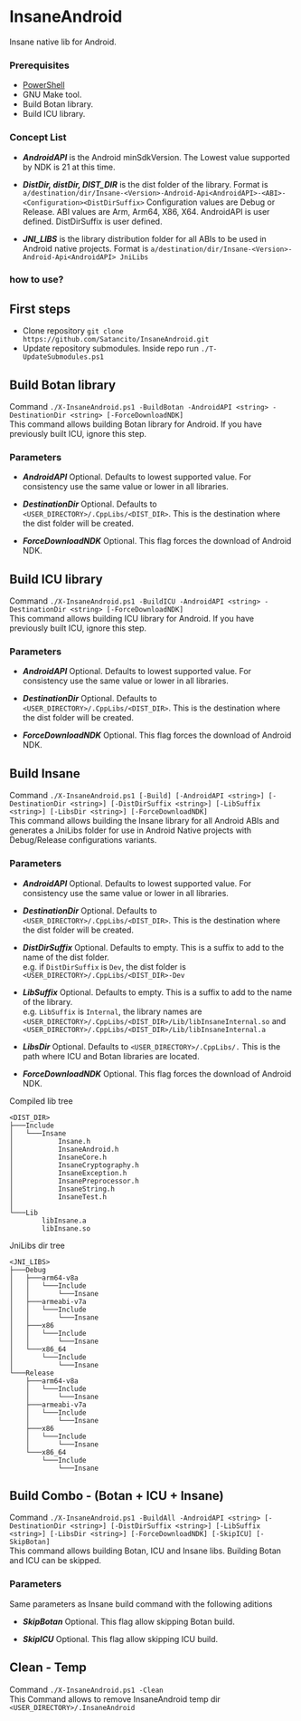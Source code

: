 # InsaneAndroid
Insane native lib for Android.
### Prerequisites
- [PowerShell](https://learn.microsoft.com/en-us/powershell/scripting/install/installing-powershell?view=powershell-7.4)
- GNU Make tool.
- Build Botan library.
- Build ICU library.

### Concept List
- ***AndroidAPI*** is the Android minSdkVersion. The Lowest value supported by NDK is 21 at this time.

- ***DistDir, distDir, DIST_DIR*** is the dist folder of the library. Format is `a/destination/dir/Insane-<Version>-Android-Api<AndroidAPI>-<ABI>-<Configuration><DistDirSuffix>`
Configuration values are Debug or Release. ABI values are Arm, Arm64, X86, X64. AndroidAPI is user defined. DistDirSuffix is user defined.   

- ***JNI_LIBS*** is the library distribution folder for all ABIs to be used in Android native projects. Format is `a/destination/dir/Insane-<Version>-Android-Api<AndroidAPI> JniLibs`

### how to use?

## First steps
- Clone repository `git clone https://github.com/Satancito/InsaneAndroid.git`
- Update repository submodules. Inside repo run `./T-UpdateSubmodules.ps1`

## Build Botan library
Command `./X-InsaneAndroid.ps1 -BuildBotan -AndroidAPI <string> -DestinationDir <string> [-ForceDownloadNDK]`    
This command allows building Botan library for Android. If you have previously built ICU, ignore this step.
### Parameters
- ***AndroidAPI*** Optional. Defaults to lowest supported value. For consistency use the same value or lower in all libraries.  

- ***DestinationDir*** Optional. Defaults to `<USER_DIRECTORY>/.CppLibs/<DIST_DIR>`. This is the destination where the dist folder will be created.

- ***ForceDownloadNDK*** Optional. This flag forces the download of Android NDK.    

## Build ICU library
Command `./X-InsaneAndroid.ps1 -BuildICU -AndroidAPI <string> -DestinationDir <string> [-ForceDownloadNDK]`    
This command allows building ICU library for Android. If you have previously built ICU, ignore this step. 
### Parameters
- ***AndroidAPI*** Optional. Defaults to lowest supported value. For consistency use the same value or lower in all libraries.  

- ***DestinationDir*** Optional. Defaults to `<USER_DIRECTORY>/.CppLibs/<DIST_DIR>`. This is the destination where the dist folder will be created.

- ***ForceDownloadNDK*** Optional. This flag forces the download of Android NDK.    

## Build Insane
Command `./X-InsaneAndroid.ps1 [-Build] [-AndroidAPI <string>] [-DestinationDir <string>] [-DistDirSuffix <string>] [-LibSuffix <string>] [-LibsDir <string>] [-ForceDownloadNDK]`    
This command allows building the Insane library for all Android ABIs and generates a JniLibs folder for use in Android Native projects with Debug/Release configurations variants.

### Parameters
- ***AndroidAPI*** Optional. Defaults to lowest supported value. For consistency use the same value or lower in all libraries.  

- ***DestinationDir*** Optional. Defaults to `<USER_DIRECTORY>/.CppLibs/<DIST_DIR>`. This is the destination where the dist folder will be created.

- ***DistDirSuffix*** Optional. Defaults to empty. This is a suffix to add to the name of the dist folder.    
e.g. if `DistDirSuffix` is `Dev`, the dist folder is `<USER_DIRECTORY>/.CppLibs/<DIST_DIR>-Dev`

- ***LibSuffix*** Optional. Defaults to empty. This is a suffix to add to the name of the library.    
e.g. `LibSuffix` is `Internal`, the library names are `<USER_DIRECTORY>/.CppLibs/<DIST_DIR>/Lib/libInsaneInternal.so` and `<USER_DIRECTORY>/.CppLibs/<DIST_DIR>/Lib/libInsaneInternal.a`

- ***LibsDir*** Optional. Defaults to `<USER_DIRECTORY>/.CppLibs/.` This is the path where ICU and Botan libraries are located. 

- ***ForceDownloadNDK*** Optional. This flag forces the download of Android NDK. 

Compiled lib tree
```
<DIST_DIR>
├───Include
│   └───Insane
│           Insane.h
│           InsaneAndroid.h
│           InsaneCore.h
│           InsaneCryptography.h
│           InsaneException.h
│           InsanePreprocessor.h
│           InsaneString.h
│           InsaneTest.h
│
└───Lib
        libInsane.a
        libInsane.so
```

JniLibs dir tree
```
<JNI_LIBS>
├───Debug
│   ├───arm64-v8a
│   │   └───Include
│   │       └───Insane
│   ├───armeabi-v7a
│   │   └───Include
│   │       └───Insane
│   ├───x86
│   │   └───Include
│   │       └───Insane
│   └───x86_64
│       └───Include
│           └───Insane
└───Release
    ├───arm64-v8a
    │   └───Include
    │       └───Insane
    ├───armeabi-v7a
    │   └───Include
    │       └───Insane
    ├───x86
    │   └───Include
    │       └───Insane
    └───x86_64
        └───Include
            └───Insane
```


## Build Combo - (Botan + ICU + Insane)
Command `./X-InsaneAndroid.ps1 -BuildAll -AndroidAPI <string> [-DestinationDir <string>] [-DistDirSuffix <string>] [-LibSuffix <string>] [-LibsDir <string>] [-ForceDownloadNDK] [-SkipICU] [-SkipBotan]`    
This command allows building Botan, ICU and Insane libs. Building Botan and ICU can be skipped.

### Parameters

Same parameters as Insane build command with the following aditions

- ***SkipBotan*** Optional. This flag allow skipping Botan build.

- ***SkipICU*** Optional. This flag allow skipping ICU build.

## Clean - Temp
Command `./X-InsaneAndroid.ps1 -Clean`   
This Command allows to remove InsaneAndroid temp dir `<USER_DIRECTORY>/.InsaneAndroid`